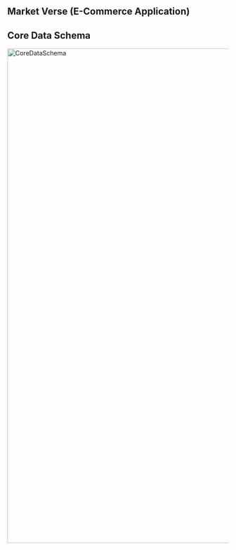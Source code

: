 ## Market Verse (E-Commerce Application)

## Core Data Schema

<a href="https://dbdiagram.io/d/CoreDataDbSchema-66865f299939893dae06cee7" target="_blank">
  <img width="1128" src="https://github.com/user-attachments/assets/43cbfff8-519c-4ea4-841b-7ce3d720cb28" alt="CoreDataSchema">
</a>
